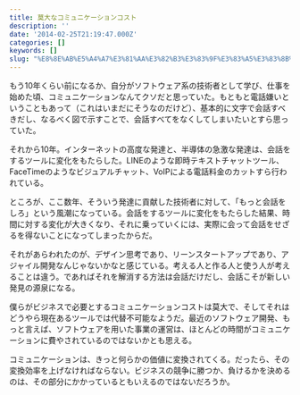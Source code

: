 ```yaml
---
title: 莫大なコミュニケーションコスト
description: ''
date: '2014-02-25T21:19:47.000Z'
categories: []
keywords: []
slug: "%E8%8E%AB%E5%A4%A7%E3%81%AA%E3%82%B3%E3%83%9F%E3%83%A5%E3%83%8B%E3%82%B1%E3%83%BC%E3%82%B7%E3%83%A7%E3%83%B3%E3%82%B3%E3%82%B9%E3%83%88"
---
```

もう10年くらい前になるか、自分がソフトウェア系の技術者として学び、仕事を始めた頃、コミュニケーションなんてクソだと思っていた。もともと電話嫌いということもあって（これはいまだにそうなのだけど）、基本的に文字で会話すべきだし、なるべく図で示すことで、会話すべてをなくしてしまいたいとすら思っていた。

それから10年。インターネットの高度な発達と、半導体の急激な発達は、会話をするツールに変化をもたらした。LINEのような即時テキストチャットツール、FaceTimeのようなビジュアルチャット、VoIPによる電話料金のカットすら行われている。

ところが、ここ数年、そういう発達に貢献した技術者に対して、「もっと会話をしろ」という風潮になっている。会話をするツールに変化をもたらした結果、時間に対する変化が大きくなり、それに乗っていくには、実際に会って会話をせざるを得ないことになってしまったからだ。

それがあらわれたのが、デザイン思考であり、リーンスタートアップであり、アジャイル開発なんじゃないかなと感じている。考える人と作る人と使う人が考えることは違う。であればそれを解消する方法は会話だけだし、会話こそが新しい発見の源泉になる。

僕らがビジネスで必要とするコミュニケーションコストは莫大で、そしてそれはどうやら現在あるツールでは代替不可能なようだ。最近のソフトウェア開発、もっと言えば、ソフトウェアを用いた事業の運営は、ほとんどの時間がコミュニケーションに費やされているのではないかとも思える。

コミュニケーションは、きっと何らかの価値に変換されてくる。だったら、その変換効率を上げなければならない。ビジネスの競争に勝つか、負けるかを決めるのは、その部分にかかっているともいえるのではないだろうか。